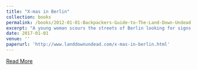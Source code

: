```yaml
---
title: "X-mas in Berlin" 
collection: books
permalink: /books/2012-01-01-Backpackers-Guide-to-The-Land-Down-Undead
excerpt: "A young woman scours the streets of Berlin looking for signs that life is returning to the city. She clings to her memories of her missing family."
date: 2017-01-01
venue: ''
paperurl: 'http://www.landdownundead.com/x-mas-in-berlin.html'
---
```


[Read More](http://www.landdownundead.com/x-mas-in-berlin.html)


